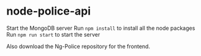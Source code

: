 # node-police-api

Start the MongoDB server
Run `npm install` to install all the node packages
Run `npm run start` to start the server

Also download the Ng-Police repository for the frontend.
